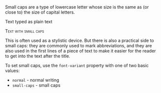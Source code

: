 Small caps are a type of lowercase letter whose size is the same as (or close to) the size of capital letters.

<div class="hexlet-basics-example my-3">
  <p>Text typed as plain text</p>
  <p style="font-variant: small-caps" class="m-0">Text with small caps</p>
</div>

This is often used as a stylistic device. But there is also a practical side to small caps: they are commonly used to mark abbreviations, and they are also used in the first lines of a piece of text to make it easier for the reader to get into the text after the title.

To set small caps, use the `font-variant` property with one of two basic values:

* `normal` - normal writing
* `small-caps` - small caps
